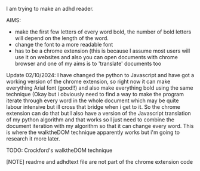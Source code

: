 I am trying to make an adhd reader.

AIMS:
- make the first few letters of every word bold, the number of bold letters will depend on the length of the word.
- change the font to a more readable font
- has to be a chrome extension (this is because I assume most users will use it on websites and also you can open
documents with chrome browser and one of my aims is to 'translate' documents too

Update 02/10/2024:
I have changed the python to Javascript and have got a working version of the chrome extension, so right now it can
make everything Arial font (good!!) and also make everything bold using the same technique (Okay but i obviously 
need to find a way to make the program iterate through every word in the whole document which may be quite labour 
intensive but ill cross that bridge when i get to it.
So the chrome extension can do that but I also have a version of the Javascript translation of my python algorithm
and that works so I just need to combine the document iteration with my algorithm so that it can change every word.
This is where the walktheDOM technique apparently works but i'm going to research it more later.

TODO:
Crockford's walktheDOM technique

[NOTE]
readme and adhdtext file are not part of the chrome extension code
